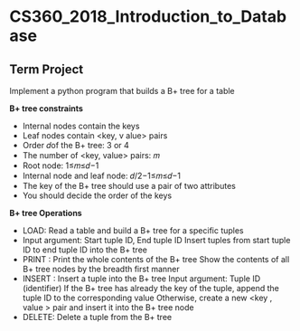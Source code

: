 # CS360_2018_Introduction_to_Database

## Term Project
Implement a python program that builds a B+ tree for a table

**B+ tree constraints**
- Internal nodes contain the keys
- Leaf nodes contain <key, v alue> pairs
- Order 𝑑of the B+ tree: 3 or 4
- The number of <key, value> pairs: 𝑚
- Root node: 1≤𝑚≤𝑑−1
- Internal node and leaf node: 𝑑/2−1≤𝑚≤𝑑−1
- The key of the B+ tree should use a pair of two attributes
- You should decide the order of the keys


**B+ tree Operations**

- LOAD: Read a table and build a B+ tree for a specific tuples
- Input argument: Start tuple ID, End tuple ID Insert tuples from start tuple ID to end tuple ID into the B+ tree
- PRINT : Print the whole contents of the B+ tree Show the contents of all B+ tree nodes by the breadth first manner
- INSERT : Insert a tuple into the B+ tree Input argument: Tuple ID (identifier) If the B+ tree has already the key of the tuple, append the tuple ID to the corresponding
value Otherwise, create a new <key , value > pair and insert it into the B+ tree node
- DELETE: Delete a tuple from the B+ tree
